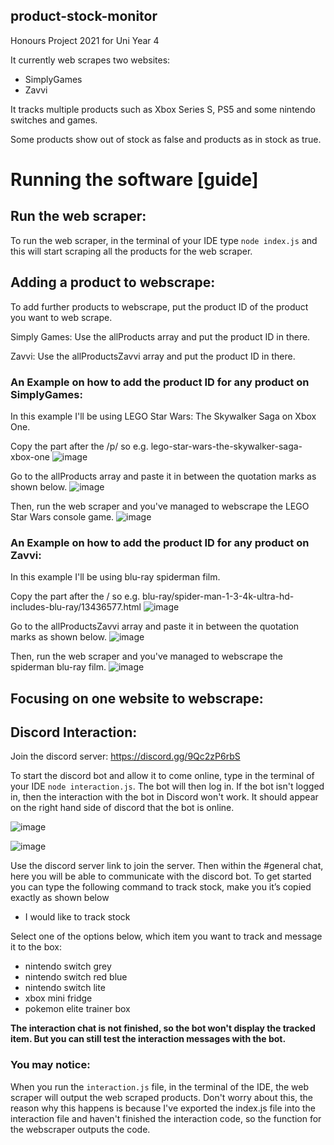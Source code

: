 ## product-stock-monitor

Honours Project 2021 for Uni Year 4

It currently web scrapes two websites:

- SimplyGames
- Zavvi

It tracks multiple products such as Xbox Series S, PS5 and some nintendo switches and games.

Some products show out of stock as false and products as in stock as true.

# Running the software [guide]

## Run the web scraper:

To run the web scraper, in the terminal of your IDE type `node index.js` and this will start scraping all the products for the web scraper.

## Adding a product to webscrape:

To add further products to webscrape, put the product ID of the product you want to web scrape.

Simply Games:
Use the allProducts array and put the product ID in there.

Zavvi:
Use the allProductsZavvi array and put the product ID in there.

### An Example on how to add the product ID for any product on SimplyGames:
In this example I'll be using LEGO Star Wars: The Skywalker Saga on Xbox One.

Copy the part after the /p/ so e.g. lego-star-wars-the-skywalker-saga-xbox-one
![image](https://user-images.githubusercontent.com/23563378/167918616-aaa583a7-b70e-48ab-9d48-3b618e1526c1.png)

Go to the allProducts array and paste it in between the quotation marks as shown below.
![image](https://user-images.githubusercontent.com/23563378/167919107-42e30774-831f-495a-9c17-6b9de3cf200c.png)

Then, run the web scraper and you've managed to webscrape the LEGO Star Wars console game.
![image](https://user-images.githubusercontent.com/23563378/167919305-5c74122e-7030-4c58-90ef-7f6645fa31f7.png)



### An Example on how to add the product ID for any product on Zavvi:

In this example I'll be using blu-ray spiderman film.

Copy the part after the / so e.g. blu-ray/spider-man-1-3-4k-ultra-hd-includes-blu-ray/13436577.html
![image](https://user-images.githubusercontent.com/23563378/167905134-01894d8d-9475-4765-9512-786f4ca5b49b.png)

Go to the allProductsZavvi array and paste it in between the quotation marks as shown below.
![image](https://user-images.githubusercontent.com/23563378/167905481-37deaba6-cba8-4cc8-b115-b97a882f37f5.png)

Then, run the web scraper and you've managed to webscrape the spiderman blu-ray film.
![image](https://user-images.githubusercontent.com/23563378/167906301-0f481d9c-7412-4957-8ae9-7d69ccba0b9d.png)



## Focusing on one website to webscrape:


## Discord Interaction:

Join the discord server: https://discord.gg/9Qc2zP6rbS

To start the discord bot and allow it to come online, type in the terminal of your IDE `node interaction.js`. The bot will then log in. If the bot isn't logged in, then the interaction with the bot in Discord won't work. It should appear on the right hand side of discord that the bot is online.

![image](https://user-images.githubusercontent.com/23563378/167906600-9bc724ca-0119-4c92-a3d5-ad36df7c64e8.png)


![image](https://user-images.githubusercontent.com/23563378/167906814-3b86b118-f97f-4627-9591-5a13b6a5a072.png)



Use the discord server link to join the server. Then within the #general chat, here you will be able to communicate with the discord bot. To get started you can type the following command to track stock, make you it’s copied exactly as shown below

- I would like to track stock

Select one of the options below, which item you want to track and message it to the box:

- nintendo switch grey
- nintendo switch red blue
- nintendo switch lite
- xbox mini fridge
- pokemon elite trainer box

**The interaction chat is not finished, so the bot won't display the tracked item. But you can still test the interaction messages with the bot.**

### You may notice:
When you run the `interaction.js` file, in the terminal of the IDE, the web scraper will output the web scraped products. Don't worry about this, the reason why this happens is because I've exported the index.js file into the interaction file and haven't finished the interaction code, so the function for the webscraper outputs the code.

